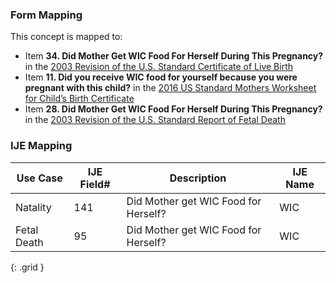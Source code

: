 ### Form Mapping
This concept is mapped to:
 * Item **34. Did Mother Get WIC Food For Herself During This Pregnancy?** in the [2003 Revision of the U.S. Standard Certificate of Live Birth](https://www.cdc.gov/nchs/data/dvs/birth11-03final-ACC.pdf)
 * Item **11. Did you receive WIC food for yourself because you were pregnant with this child?** in the [2016 US Standard Mothers Worksheet for Child’s Birth Certificate](https://www.cdc.gov/nchs/data/dvs/moms-worksheet-2016-508.pdf)
 * Item **28. Did Mother Get WIC Food For Herself During This Pregnancy?** in the [2003 Revision of the U.S. Standard Report of Fetal Death](https://www.cdc.gov/nchs/data/dvs/FDEATH11-03finalACC.pdf)

### IJE Mapping

| **Use Case** | **IJE Field#** | **Description** | **IJE Name** |
| ------------ | -------------- | --------------- | ------------ |
| Natality | 141 | Did Mother get WIC Food for Herself? | WIC |
| Fetal Death | 95 | Did Mother get WIC Food for Herself? | WIC |
{: .grid }

